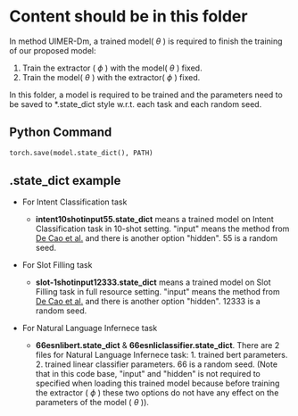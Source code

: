# Content should be in this folder

In method UIMER-Dm, a trained model( $\theta$ ) is required to finish the training of our proposed model:

1. Train the extractor ( $\phi$ ) with the model( $\theta$ ) fixed.
2. Train the model( $\theta$ ) with the extractor( $\phi$ ) fixed.

In this folder, a model is required to be trained and the parameters need to be saved to *.state_dict style w.r.t. each task and each random seed.

## Python Command

```python
torch.save(model.state_dict(), PATH)
```

## .state_dict example

- For Intent Classification task
  - __intent10shotinput55.state_dict__ means a trained model on Intent Classification task in 10-shot setting. "input" means the method from [De Cao et al.](https://github.com/nicola-decao/diffmask) and there is another option "hidden". 55 is a random seed.

- For Slot Filling task
  - __slot-1shotinput12333.state_dict__ means a trained model on Slot Filling task in full resource setting. "input" means the method from [De Cao et al.](https://github.com/nicola-decao/diffmask) and there is another option "hidden". 12333 is a random seed.

- For Natural Language Infernece task
  - __66esnlibert.state_dict__ & __66esnliclassifier.state_dict__. There are 2 files for  Natural Language Infernece task: 1. trained bert parameters. 2. trained linear classifier parameters. 66 is a random seed. (Note that in this code base, "input" and "hidden" is not required to specified when loading this trained model because before training the extractor ( $\phi$ ) these two options do not have any effect on the parameters of the model ( $\theta$ )).
  